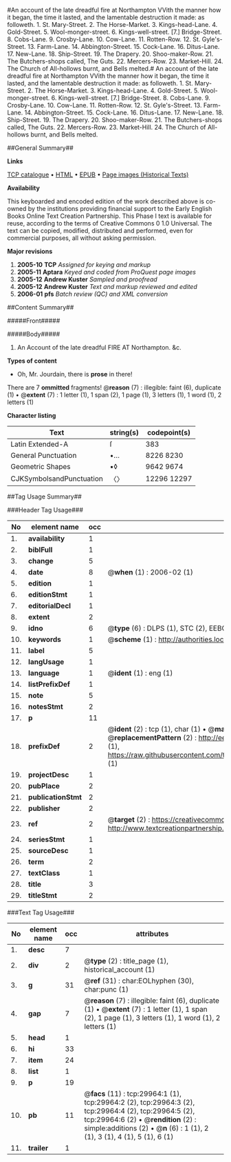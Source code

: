 #An account of the late dreadful fire at Northampton VVith the manner how it began, the time it lasted, and the lamentable destruction it made: as followeth. 1. St. Mary-Street. 2. The Horse-Market. 3. Kings-head-Lane. 4. Gold-Street. 5. Wool-monger-street. 6. Kings-well-street. [7.] Bridge-Street. 8. Cobs-Lane. 9. Crosby-Lane. 10. Cow-Lane. 11. Rotten-Row. 12. St. Gyle's-Street. 13. Farm-Lane. 14. Abbington-Street. 15. Cock-Lane. 16. Ditus-Lane. 17. New-Lane. 18. Ship-Street. 19. The Drapery. 20. Shoo-maker-Row. 21. The Butchers-shops called, The Guts. 22. Mercers-Row. 23. Market-Hill. 24. The Church of All-hollows burnt, and Bells melted.#
An account of the late dreadful fire at Northampton VVith the manner how it began, the time it lasted, and the lamentable destruction it made: as followeth. 1. St. Mary-Street. 2. The Horse-Market. 3. Kings-head-Lane. 4. Gold-Street. 5. Wool-monger-street. 6. Kings-well-street. [7.] Bridge-Street. 8. Cobs-Lane. 9. Crosby-Lane. 10. Cow-Lane. 11. Rotten-Row. 12. St. Gyle's-Street. 13. Farm-Lane. 14. Abbington-Street. 15. Cock-Lane. 16. Ditus-Lane. 17. New-Lane. 18. Ship-Street. 19. The Drapery. 20. Shoo-maker-Row. 21. The Butchers-shops called, The Guts. 22. Mercers-Row. 23. Market-Hill. 24. The Church of All-hollows burnt, and Bells melted.

##General Summary##

**Links**

[TCP catalogue](http://www.ota.ox.ac.uk/tcp/)  • 
[HTML](http://tei.it.ox.ac.uk/tcp/Texts-HTML/free/A25/A25347.html)  • 
[EPUB](http://tei.it.ox.ac.uk/tcp/Texts-EPUB/free/A25/A25347.epub) • 
[Page images (Historical Texts)](https://data.historicaltexts.jisc.ac.uk/view?pubId=eebo-99825578e&pageId=eebo-99825578e-29964-1)

**Availability**

This keyboarded and encoded edition of the
	       work described above is co-owned by the institutions
	       providing financial support to the Early English Books
	       Online Text Creation Partnership. This Phase I text is
	       available for reuse, according to the terms of Creative
	       Commons 0 1.0 Universal. The text can be copied,
	       modified, distributed and performed, even for
	       commercial purposes, all without asking permission.

**Major revisions**

1. __2005-10__ __TCP__ *Assigned for keying and markup*
1. __2005-11__ __Aptara__ *Keyed and coded from ProQuest page images*
1. __2005-12__ __Andrew Kuster__ *Sampled and proofread*
1. __2005-12__ __Andrew Kuster__ *Text and markup reviewed and edited*
1. __2006-01__ __pfs__ *Batch review (QC) and XML conversion*

##Content Summary##

#####Front#####

#####Body#####

1. An Account of the late dreadful
FIRE
AT
Northampton. &c.

**Types of content**

  * Oh, Mr. Jourdain, there is **prose** in there!

There are 7 **ommitted** fragments! 
 @__reason__ (7) : illegible: faint (6), duplicate (1)  •  @__extent__ (7) : 1 letter (1), 1 span (2), 1 page (1), 3 letters (1), 1 word (1), 2 letters (1)

**Character listing**


|Text|string(s)|codepoint(s)|
|---|---|---|
|Latin Extended-A|ſ|383|
|General Punctuation|•…|8226 8230|
|Geometric Shapes|▪◊|9642 9674|
|CJKSymbolsandPunctuation|〈〉|12296 12297|

##Tag Usage Summary##

###Header Tag Usage###

|No|element name|occ|attributes|
|---|---|---|---|
|1.|__availability__|1||
|2.|__biblFull__|1||
|3.|__change__|5||
|4.|__date__|8| @__when__ (1) : 2006-02 (1)|
|5.|__edition__|1||
|6.|__editionStmt__|1||
|7.|__editorialDecl__|1||
|8.|__extent__|2||
|9.|__idno__|6| @__type__ (6) : DLPS (1), STC (2), EEBO-CITATION (1), PROQUEST (1), VID (1)|
|10.|__keywords__|1| @__scheme__ (1) : http://authorities.loc.gov/ (1)|
|11.|__label__|5||
|12.|__langUsage__|1||
|13.|__language__|1| @__ident__ (1) : eng (1)|
|14.|__listPrefixDef__|1||
|15.|__note__|5||
|16.|__notesStmt__|2||
|17.|__p__|11||
|18.|__prefixDef__|2| @__ident__ (2) : tcp (1), char (1)  •  @__matchPattern__ (2) : ([0-9\-]+):([0-9IVX]+) (1), (.+) (1)  •  @__replacementPattern__ (2) : http://eebo.chadwyck.com/downloadtiff?vid=$1&page=$2 (1), https://raw.githubusercontent.com/textcreationpartnership/Texts/master/tcpchars.xml#$1 (1)|
|19.|__projectDesc__|1||
|20.|__pubPlace__|2||
|21.|__publicationStmt__|2||
|22.|__publisher__|2||
|23.|__ref__|2| @__target__ (2) : https://creativecommons.org/publicdomain/zero/1.0/ (1), http://www.textcreationpartnership.org/docs/. (1)|
|24.|__seriesStmt__|1||
|25.|__sourceDesc__|1||
|26.|__term__|2||
|27.|__textClass__|1||
|28.|__title__|3||
|29.|__titleStmt__|2||


###Text Tag Usage###

|No|element name|occ|attributes|
|---|---|---|---|
|1.|__desc__|7||
|2.|__div__|2| @__type__ (2) : title_page (1), historical_account (1)|
|3.|__g__|31| @__ref__ (31) : char:EOLhyphen (30), char:punc (1)|
|4.|__gap__|7| @__reason__ (7) : illegible: faint (6), duplicate (1)  •  @__extent__ (7) : 1 letter (1), 1 span (2), 1 page (1), 3 letters (1), 1 word (1), 2 letters (1)|
|5.|__head__|1||
|6.|__hi__|33||
|7.|__item__|24||
|8.|__list__|1||
|9.|__p__|19||
|10.|__pb__|11| @__facs__ (11) : tcp:29964:1 (1), tcp:29964:2 (2), tcp:29964:3 (2), tcp:29964:4 (2), tcp:29964:5 (2), tcp:29964:6 (2)  •  @__rendition__ (2) : simple:additions (2)  •  @__n__ (6) : 1 (1), 2 (1), 3 (1), 4 (1), 5 (1), 6 (1)|
|11.|__trailer__|1||
